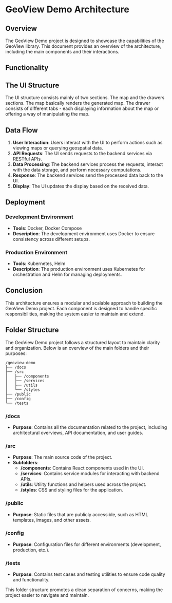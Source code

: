 # GeoView Demo Architecture

## Overview

The GeoView Demo project is designed to showcase the capabilities of the GeoView library. This document provides an overview of the architecture, including the main components and their interactions.

## Functionality



## The UI Structure

The UI structure consists mainly of two sections. The map and the drawers sections.
The map basically renders the generated map.
The drawer consists of different tabs - each displaying information about the map or offering a way of manipulating the map.


## Data Flow

1. **User Interaction**: Users interact with the UI to perform actions such as viewing maps or querying geospatial data.
2. **API Requests**: The UI sends requests to the backend services via RESTful APIs.
3. **Data Processing**: The backend services process the requests, interact with the data storage, and perform necessary computations.
4. **Response**: The backend services send the processed data back to the UI.
5. **Display**: The UI updates the display based on the received data.

## Deployment

### Development Environment
- **Tools**: Docker, Docker Compose
- **Description**: The development environment uses Docker to ensure consistency across different setups.

### Production Environment
- **Tools**: Kubernetes, Helm
- **Description**: The production environment uses Kubernetes for orchestration and Helm for managing deployments.

## Conclusion

This architecture ensures a modular and scalable approach to building the GeoView Demo project. Each component is designed to handle specific responsibilities, making the system easier to maintain and extend.

## Folder Structure

The GeoView Demo project follows a structured layout to maintain clarity and organization. Below is an overview of the main folders and their purposes:

```
/geoview-demo
├── /docs
├── /src
│   ├── /components
│   ├── /services
│   ├── /utils
│   └── /styles
├── /public
├── /config
└── /tests
```

### /docs
- **Purpose**: Contains all the documentation related to the project, including architectural overviews, API documentation, and user guides.

### /src
- **Purpose**: The main source code of the project.
- **Subfolders**:
    - **/components**: Contains React components used in the UI.
    - **/services**: Contains service modules for interacting with backend APIs.
    - **/utils**: Utility functions and helpers used across the project.
    - **/styles**: CSS and styling files for the application.

### /public
- **Purpose**: Static files that are publicly accessible, such as HTML templates, images, and other assets.

### /config
- **Purpose**: Configuration files for different environments (development, production, etc.).

### /tests
- **Purpose**: Contains test cases and testing utilities to ensure code quality and functionality.

This folder structure promotes a clean separation of concerns, making the project easier to navigate and maintain.





































